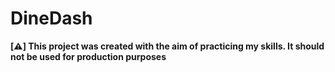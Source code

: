 # DineDash
**[⚠️] This project was created with the aim of practicing my skills. It should not be used for production purposes**
